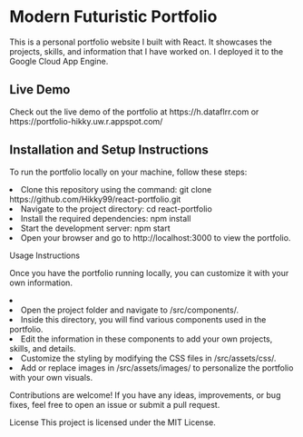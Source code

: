 <h1>Modern Futuristic Portfolio</h1>

This is a personal portfolio website I built with React. It showcases the projects, skills, and information that I have worked on. I deployed it to the Google Cloud App Engine.

<h2>Live Demo</h2>

<p>Check out the live demo of the portfolio at  https://h.dataflrr.com or https://portfolio-hikky.uw.r.appspot.com/ </p>


<h2>Installation and Setup Instructions</h2>

To run the portfolio locally on your machine, follow these steps:
<li>
Clone this repository using the command: git clone https://github.com/Hikky99/react-portfolio.git
</li>
<li>
Navigate to the project directory: cd react-portfolio
</li>
<li>
  Install the required dependencies: npm install
</li>
<li>
  Start the development server: npm start
</li>
<li>Open your browser and go to http://localhost:3000 to view the portfolio.
</li>

 Usage Instructions
 
Once you have the portfolio running locally, you can customize it with your own information.

<li>
  
<li>Open the project folder and navigate to /src/components/.</li>
<li>Inside this directory, you will find various components used in the portfolio.</li>
<li>Edit the information in these components to add your own projects, skills, and details.</li>
<li>Customize the styling by modifying the CSS files in /src/assets/css/.</li>
<li>Add or replace images in /src/assets/images/ to personalize the portfolio with your own visuals.
  </li>

  
Contributions are welcome! If you have any ideas, improvements, or bug fixes, feel free to open an issue or submit a pull request.

License
This project is licensed under the MIT License.
